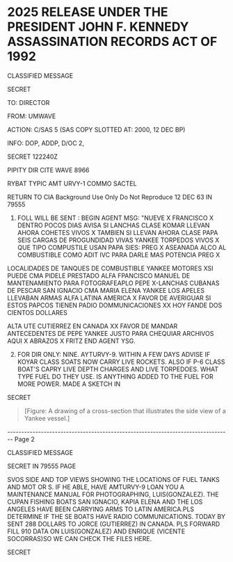 # 2025 RELEASE UNDER THE PRESIDENT JOHN F. KENNEDY ASSASSINATION RECORDS ACT OF 1992

CLASSIFIED MESSAGE

SECRET

TO: DIRECTOR

FROM: UMWAVE

ACTION: C/SAS 5 (SAS COPY SLOTTED AT: 2000, 12 DEC BP)

INFO: DOP, ADDP, D/OC 2,

SECRET 122240Z

PIPITY DIR CITE WAVE 8966

RYBAT TYPIC AMT URVY-1 COMMO SACTEL

RETURN TO CIA Background Use Only Do Not Reproduce 12 DEC 63 IN 79555

1. FOLL WILL BE SENT : BEGIN AGENT MSG: "NUEVE X FRANCISCO X DENTRO POCOS DIAS AVISA SI LANCHAS CLASE KOMAR LLEVAN AHORA COHETES VIVOS X TAMBIEN SI LLEVAN AHORA CLASE PAPA SEIS CARGAS DE PROGUNDIDAD VIVAS YANKEE TORPEDOS VIVOS X QUE TIPO COMPUSTILE USAN PAPA SIES: PREG X ASEANADA ALCO AL COMBUSTIBLE COMO ADIT IVC PARA DARLE MAS POTENCIA PREG X

LOCALIDADES DE TANQUES DE COMBUSTIBLE YANKEE MOTORES XSI PUEDE CMA PIDELE PRESTADO ALFA FPANCISCO MANUEL DE MANTENAMIENTO PARA FOTOGRAFEAPLO PEPE X-LANCHAS CUBANAS DE PESCAR SAN IGNACIO CMA MARIA ELENA YANKEE LOS APELES LLEVABAN ARMAS ALFA LATINA AMERICA X FAVOR DE AVERIGUAR SI ESTOS PAPCOS TIENEN PADIO DOMMUNICACIONES XX HOY FANDE DOS CIENTOS DOLLARES

ALTA UTE CUTIERREZ EN CANADA XX FAVOR DE MANDAR ANTECEDENTES DE PEPE YANKEE JUSTO PARA CHEQUIAR ARCHIVOS AQUI X ABRAZOS X FRITZ END AGENT YSG.

2. FOR DIR ONLY: NINE. AYTURVY-9. WITHIN A FEW DAYS ADVISE IF KOYAR CLASS SOATS NOW CARRY LIVE ROCKETS. ALSO IF P-6 CLASS BOAT'S CAPRY LIVE DEPTH CHARGES AND LIVE TORPEDOES. WHAT TYPE FUEL DO THEY USE. IS ANYTHING ADDED TO THE FUEL FOR MORE POWER. MADE A SKETCH IN

SECRET

> [Figure: A drawing of a cross-section that illustrates the side view of a Yankee vessel.]


-------------------------------------------------------------------------------- Page 2

CLASSIFIED MESSAGE

SECRET IN 79555 PAGE

SVOS SIDE AND TOP VIEWS SHOWING THE LOCATIONS OF FUEL TANKS AND MOT OR S. IF HE ABLE, HAVE AMTURVY-9 LOAN YOU A MAINTENANCE MANUAL FOR PHOTOGRAPHING, LUIS(GONZALEZ). THE CUPAN FISHING BOATS SAN IGNACIO, KAPIA ELENA AND THE LOS ANGELES HAVE BEEN CARRYING ARMS TO LATIN AMERICA.PLS DETERMINE IF THE SE BOATS HAVE RADIO COMMUNICATIONS.
TODAY BY SENT 288 DOLLARS TO JORCE (GUTIERREZ) IN CANADA. PLS FORWARD FILL 910 DATA ON LUIS(GONZALEZ) AND ENRIQUE (VICENTE SOCORRAS)SO WE CAN CHECK THE FILES HERE.

SECRET
